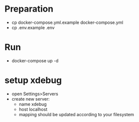 # Preparation
* cp docker-compose.yml.example docker-compose.yml
* cp .env.example .env
# Run
* docker-compose up -d
# setup xdebug
* open Settings>Servers
* create new server:
  * name xdebug
  * host localhost
  * mapping should be updated according to your filesystem
